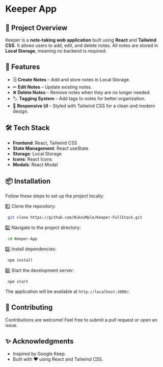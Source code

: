 # Keeper App

## 📝 Project Overview
Keeper is a **note-taking web application** built using **React** and **Tailwind CSS**. It allows users to add, edit, and delete notes. All notes are stored in **Local Storage**, meaning no backend is required.

## 🚀 Features
- 🗒 **Create Notes** – Add and store notes in Local Storage.
- ✏ **Edit Notes** – Update existing notes.
- ❌ **Delete Notes** – Remove notes when they are no longer needed.
- 🏷 **Tagging System** – Add tags to notes for better organization.
- 🎨 **Responsive UI** – Styled with Tailwind CSS for a clean and modern design.

## 🛠 Tech Stack
- **Frontend**: React, Tailwind CSS
- **State Management**: React useState
- **Storage**: Local Storage
- **Icons**: React Icons
- **Modals**: React Modal

## 📦 Installation
Follow these steps to set up the project locally:

1️⃣ Clone the repository:
```sh
 git clone https://github.com/NikosMple/Keeper-FullStack.git
```

2️⃣ Navigate to the project directory:
```sh
 cd Keeper-App
```

3️⃣ Install dependencies:
```sh
 npm install
```

4️⃣ Start the development server:
```sh
 npm start
```

The application will be available at `http://localhost:3000/`.

## 🤝 Contributing
Contributions are welcome! Feel free to submit a pull request or open an issue.

## ✨ Acknowledgments
- Inspired by Google Keep.
- Built with ❤️ using React and Tailwind CSS.
